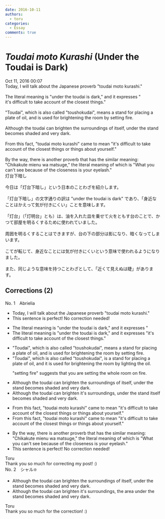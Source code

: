 ```yaml
---
date: 2016-10-11
authors:
  - toru
categories:
  - Essay
comments: true
---
```


# <strong><em>Toudai moto Kurashi</strong></em> (Under the Toudai is Dark)
<div class="date">Oct 11, 2016 00:07</div>
<div id="post"><div id="body_show_ori">
Today, I will talk about the Japanese proverb "toudai moto kurashi."<br/><br/>The literal meaning is "under the toudai is dark," and it expresses "<br/>it's difficult to take account of the closest things."<br/><br/>"Toudai", which is also called "toushokudai", means a stand for placing a plate of oil, and is used for brightening the room by setting fire.<br/><br/>Although the toudai can brighten the surroundings of itself,  under the stand becomes shaded and very dark.<br/><br/>From this fact, "toudai moto kurashi" came to mean "it's difficult to take account of the closest things or things about yourself."<br/><br/>By the way, there is another proverb that has the similar meaning: "Chikakute mienu wa matsuge," the literal meaning of which is "What you can't see because of the closeness is your eyelash."
</div></div>

<!-- more -->

<div id="post_ja"><div id="body_show_mo">
灯台下暗し<br/><br/>今日は「灯台下暗し」という日本のことわざを紹介します。<br/><br/>「灯台下暗し」の文字通りの訳は "under the toudai is dark" であり、「身近なことはかえって気が付きにくい」ことを意味します。<br/><br/>「灯台」（「灯明台」とも）は、油を入れた皿を乗せて火をともす台のことで、かつて部屋を明るくするために使われていました。<br/><br/>周囲を明るくすることはできますが、台の下の部分は影になり、暗くなってしまいます。<br/><br/>こてが転じて、身近なことには気が付きにくいという意味で使われるようになりました。<br/><br/>また、同じような意味を持つことわざとして、「近くて見えぬは睫」があります。
</div></div>

## Corrections (2)
<div id="block"><div class="first_name"> No. 1　<span class="just_name">Abrielia</span></div><div id="block2">
<ul class="correction_field">
<li class="incorrect">Today, I will talk about the Japanese proverb "toudai moto kurashi."</li>
<li class="corrected perfect">This sentence is perfect! No correction needed!</li>
</ul>
<ul class="correction_field">
<li class="incorrect">The literal meaning is "under the toudai is dark," and it expresses "</li>
<li class="corrected correct">
The literal meaning is "under the toudai is dark," and it expresses "it's difficult to take account of the closest things."
</li>
</ul>
<ul class="correction_field">
<li class="incorrect">"Toudai", which is also called "toushokudai", means a stand for placing a plate of oil, and is used for brightening the room by setting fire.</li>
<li class="corrected correct">
"Toudai", which is also called "toushokudai", is a stand for placing a plate of oil, and it is used for brightening the room by lighting the oil.
<p class="correction_comment">"setting fire" suggests that you are setting the whole room on fire.</p>
</li>
</ul>
<ul class="correction_field">
<li class="incorrect">Although the toudai can brighten the surroundings of itself,  under the stand becomes shaded and very dark.</li>
<li class="corrected correct">
Although the toudai can brighten it's surroundings, under the stand itself becomes shaded and very dark.
</li>
</ul>
<ul class="correction_field">
<li class="incorrect">From this fact, "toudai moto kurashi" came to mean "it's difficult to take account of the closest things or things about yourself."</li>
<li class="corrected correct">
From this fact, "toudai moto kurashi" came to mean "it's difficult to take account of the closest things or things about yourself."
</li>
</ul>
<ul class="correction_field">
<li class="incorrect">By the way, there is another proverb that has the similar meaning: "Chikakute mienu wa matsuge," the literal meaning of which is "What you can't see because of the closeness is your eyelash."</li>
<li class="corrected perfect">This sentence is perfect! No correction needed!</li>
</ul>
</div><div class="name"><span class="just_name">Toru</span><br>
Thank you so much for correcting my post! :)
</div>
</div>
<div id="block"><div class="first_name"> No. 2　<span class="just_name">シャル❇️</span></div><div id="block2">
<ul class="correction_field">
<li class="incorrect">Although the toudai can brighten the surroundings of itself,  under the stand becomes shaded and very dark.</li>
<li class="corrected correct">
Although the toudai can brighten it's surroundings, the area under the stand becomes shaded and very dark.
</li>
</ul>
</div><div class="name"><span class="just_name">Toru</span><br>
Thank you so much for the correction! :)
</div>
</div>
